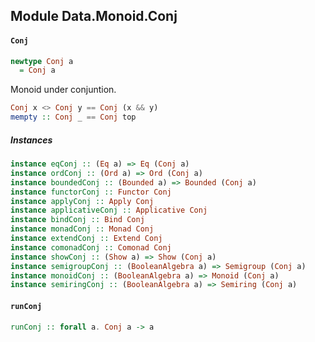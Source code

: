 ## Module Data.Monoid.Conj

#### `Conj`

``` purescript
newtype Conj a
  = Conj a
```

Monoid under conjuntion.

``` purescript
Conj x <> Conj y == Conj (x && y)
mempty :: Conj _ == Conj top
```

##### Instances
``` purescript
instance eqConj :: (Eq a) => Eq (Conj a)
instance ordConj :: (Ord a) => Ord (Conj a)
instance boundedConj :: (Bounded a) => Bounded (Conj a)
instance functorConj :: Functor Conj
instance applyConj :: Apply Conj
instance applicativeConj :: Applicative Conj
instance bindConj :: Bind Conj
instance monadConj :: Monad Conj
instance extendConj :: Extend Conj
instance comonadConj :: Comonad Conj
instance showConj :: (Show a) => Show (Conj a)
instance semigroupConj :: (BooleanAlgebra a) => Semigroup (Conj a)
instance monoidConj :: (BooleanAlgebra a) => Monoid (Conj a)
instance semiringConj :: (BooleanAlgebra a) => Semiring (Conj a)
```

#### `runConj`

``` purescript
runConj :: forall a. Conj a -> a
```


